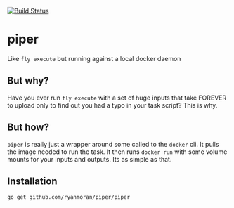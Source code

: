 [![Build Status](https://travis-ci.org/ryanmoran/piper.svg?branch=master)](https://travis-ci.org/ryanmoran/piper)

# piper
Like `fly execute` but running against a local docker daemon

## But why?
Have you ever run `fly execute` with a set of huge inputs
that take FOREVER to upload only to find out you had a typo
in your task script? This is why.

## But how?
`piper` is really just a wrapper around some called to the
`docker` cli. It pulls the image needed to run the task.
It then runs `docker run` with some volume mounts for your
inputs and outputs. Its as simple as that.

## Installation
`go get github.com/ryanmoran/piper/piper`
